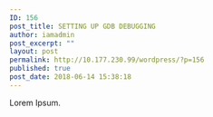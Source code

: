 ```yaml
---
ID: 156
post_title: SETTING UP GDB DEBUGGING
author: iamadmin
post_excerpt: ""
layout: post
permalink: http://10.177.230.99/wordpress/?p=156
published: true
post_date: 2018-06-14 15:38:18
---
```

Lorem Ipsum.